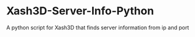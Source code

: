 # Xash3D-Server-Info-Python
A python script for Xash3D that finds server information from ip and port
